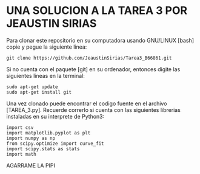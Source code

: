 UNA SOLUCION A LA TAREA 3 POR JEAUSTIN SIRIAS
=============================================

Para clonar este repositorio en su computadora usando GNU/LINUX [bash] copie y pegue la siguiente linea:


	git clone https://github.com/JeaustinSirias/Tarea3_B66861.git

Si no cuenta con el paquete [git] en su ordenador, entonces digite las siguientes lineas en la terminal:

	sudo apt-get update
	sudo apt-get install git

Una vez clonado puede encontrar el codigo fuente en el archivo [TAREA_3.py]. Recuerde correrlo si cuenta con las siguientes librerias instaladas en su interprete de Python3:

	import csv
	import matplotlib.pyplot as plt
	import numpy as np
	from scipy.optimize import curve_fit
	import scipy.stats as stats
	import math


AGARRAME LA PIPI
